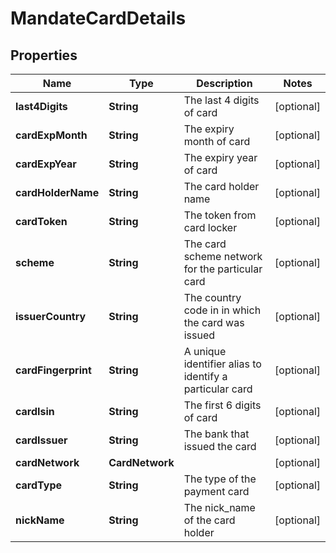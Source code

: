 

# MandateCardDetails


## Properties

| Name | Type | Description | Notes |
|------------ | ------------- | ------------- | -------------|
|**last4Digits** | **String** | The last 4 digits of card |  [optional] |
|**cardExpMonth** | **String** | The expiry month of card |  [optional] |
|**cardExpYear** | **String** | The expiry year of card |  [optional] |
|**cardHolderName** | **String** | The card holder name |  [optional] |
|**cardToken** | **String** | The token from card locker |  [optional] |
|**scheme** | **String** | The card scheme network for the particular card |  [optional] |
|**issuerCountry** | **String** | The country code in in which the card was issued |  [optional] |
|**cardFingerprint** | **String** | A unique identifier alias to identify a particular card |  [optional] |
|**cardIsin** | **String** | The first 6 digits of card |  [optional] |
|**cardIssuer** | **String** | The bank that issued the card |  [optional] |
|**cardNetwork** | **CardNetwork** |  |  [optional] |
|**cardType** | **String** | The type of the payment card |  [optional] |
|**nickName** | **String** | The nick_name of the card holder |  [optional] |



